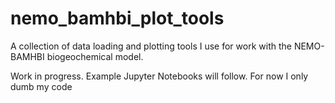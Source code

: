 # nemo_bamhbi_plot_tools
A collection of data loading and plotting tools I use for work with the NEMO-BAMHBI biogeochemical model.

Work in progress. Example Jupyter Notebooks will follow. For now I only dumb my code
